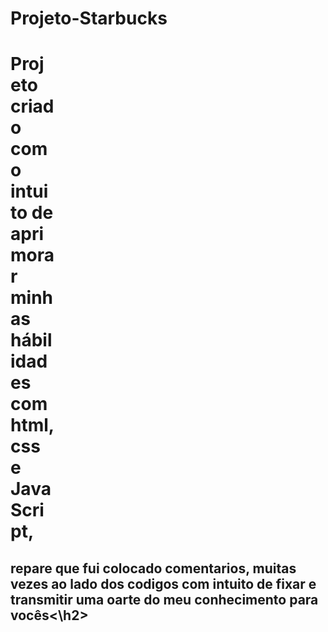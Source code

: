 # Projeto-Starbucks
<h1 style="width:70px">Projeto criado com o intuito de aprimorar minhas hábilidades com html, css e JavaScript,</h1>


<h2>repare que fui colocado comentarios, muitas<br> vezes ao lado dos codigos com intuito de fixar e transmitir uma oarte do meu conhecimento para vocês<\h2>
